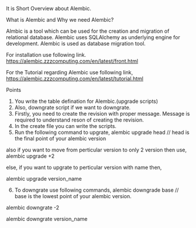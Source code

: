 It is Short Overview about Alembic.

What is Alembic and Why we need Alembic?

Almbic is a tool which can be used for the creation and migration of relational database. Alembic uses SQLAlchemy as underlying engine for development. Alembic is used as database migration tool.


For installation use following link.
https://alembic.zzzcomputing.com/en/latest/front.html

For the Tutorial regarding Alembic use following link,
https://alembic.zzzcomputing.com/en/latest/tutorial.html

Points
1. You write the table defination for Alembic.(upgrade scripts)
2. Also, downgrate script if we want to downgrate.
3. Firstly, you need to create the revision with proper message. Message is required to understand reson of creating the revision.
4. In the create file you can write the scripts.
5. Run the following command to upgrate,
alembic upgrade head  // head is the final point of your alembic version

also if you want to move from perticular version to only 2 version then use,
alembic upgrade +2

else, if you want to upgrate to perticular version with name then,

alembic upgrade version_name

6. To downgrate use following commands,
alembic downgrade base // base is the lowest point of your alembic version.

alembic downgrate -2

alembic downgrate version_name





